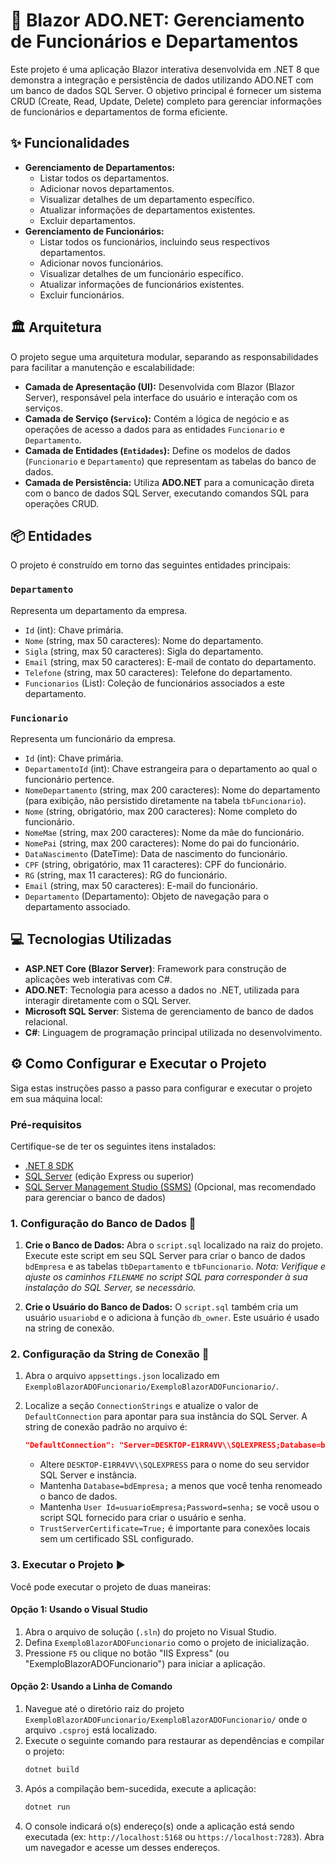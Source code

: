 # 🚀 Blazor ADO.NET: Gerenciamento de Funcionários e Departamentos

Este projeto é uma aplicação Blazor interativa desenvolvida em .NET 8 que demonstra a integração e persistência de dados utilizando ADO.NET com um banco de dados SQL Server. O objetivo principal é fornecer um sistema CRUD (Create, Read, Update, Delete) completo para gerenciar informações de funcionários e departamentos de forma eficiente.

## ✨ Funcionalidades

* **Gerenciamento de Departamentos:**
    * Listar todos os departamentos.
    * Adicionar novos departamentos.
    * Visualizar detalhes de um departamento específico.
    * Atualizar informações de departamentos existentes.
    * Excluir departamentos.
* **Gerenciamento de Funcionários:**
    * Listar todos os funcionários, incluindo seus respectivos departamentos.
    * Adicionar novos funcionários.
    * Visualizar detalhes de um funcionário específico.
    * Atualizar informações de funcionários existentes.
    * Excluir funcionários.

## 🏛️ Arquitetura

O projeto segue uma arquitetura modular, separando as responsabilidades para facilitar a manutenção e escalabilidade:

* **Camada de Apresentação (UI):** Desenvolvida com Blazor (Blazor Server), responsável pela interface do usuário e interação com os serviços.
* **Camada de Serviço (`Servico`):** Contém a lógica de negócio e as operações de acesso a dados para as entidades `Funcionario` e `Departamento`.
* **Camada de Entidades (`Entidades`):** Define os modelos de dados (`Funcionario` e `Departamento`) que representam as tabelas do banco de dados.
* **Camada de Persistência:** Utiliza **ADO.NET** para a comunicação direta com o banco de dados SQL Server, executando comandos SQL para operações CRUD.

## 📦 Entidades

O projeto é construído em torno das seguintes entidades principais:

### `Departamento`

Representa um departamento da empresa.

* `Id` (int): Chave primária.
* `Nome` (string, max 50 caracteres): Nome do departamento.
* `Sigla` (string, max 50 caracteres): Sigla do departamento.
* `Email` (string, max 50 caracteres): E-mail de contato do departamento.
* `Telefone` (string, max 50 caracteres): Telefone do departamento.
* `Funcionarios` (List<Funcionario>): Coleção de funcionários associados a este departamento.

### `Funcionario`

Representa um funcionário da empresa.

* `Id` (int): Chave primária.
* `DepartamentoId` (int): Chave estrangeira para o departamento ao qual o funcionário pertence.
* `NomeDepartamento` (string, max 200 caracteres): Nome do departamento (para exibição, não persistido diretamente na tabela `tbFuncionario`).
* `Nome` (string, obrigatório, max 200 caracteres): Nome completo do funcionário.
* `NomeMae` (string, max 200 caracteres): Nome da mãe do funcionário.
* `NomePai` (string, max 200 caracteres): Nome do pai do funcionário.
* `DataNascimento` (DateTime): Data de nascimento do funcionário.
* `CPF` (string, obrigatório, max 11 caracteres): CPF do funcionário.
* `RG` (string, max 11 caracteres): RG do funcionário.
* `Email` (string, max 50 caracteres): E-mail do funcionário.
* `Departamento` (Departamento): Objeto de navegação para o departamento associado.

## 💻 Tecnologias Utilizadas

* **ASP.NET Core (Blazor Server)**: Framework para construção de aplicações web interativas com C#.
* **ADO.NET**: Tecnologia para acesso a dados no .NET, utilizada para interagir diretamente com o SQL Server.
* **Microsoft SQL Server**: Sistema de gerenciamento de banco de dados relacional.
* **C#**: Linguagem de programação principal utilizada no desenvolvimento.

## ⚙️ Como Configurar e Executar o Projeto

Siga estas instruções passo a passo para configurar e executar o projeto em sua máquina local:

### Pré-requisitos

Certifique-se de ter os seguintes itens instalados:

* [.NET 8 SDK](https://dotnet.microsoft.com/download/dotnet/8.0)
* [SQL Server](https://www.microsoft.com/en-us/sql-server/sql-server-downloads) (edição Express ou superior)
* [SQL Server Management Studio (SSMS)](https://docs.microsoft.com/pt-br/sql/ssms/download-sql-server-management-studio-ssms) (Opcional, mas recomendado para gerenciar o banco de dados)

### 1. Configuração do Banco de Dados 💾

1.  **Crie o Banco de Dados:**
    Abra o `script.sql` localizado na raiz do projeto. Execute este script em seu SQL Server para criar o banco de dados `bdEmpresa` e as tabelas `tbDepartamento` e `tbFuncionario`.
    *Nota: Verifique e ajuste os caminhos `FILENAME` no script SQL para corresponder à sua instalação do SQL Server, se necessário.*

2.  **Crie o Usuário do Banco de Dados:**
    O `script.sql` também cria um usuário `usuariobd` e o adiciona à função `db_owner`. Este usuário é usado na string de conexão.

### 2. Configuração da String de Conexão 🔗

1.  Abra o arquivo `appsettings.json` localizado em `ExemploBlazorADOFuncionario/ExemploBlazorADOFuncionario/`.
2.  Localize a seção `ConnectionStrings` e atualize o valor de `DefaultConnection` para apontar para sua instância do SQL Server. A string de conexão padrão no arquivo é:

    ```json
    "DefaultConnection": "Server=DESKTOP-E1RR4VV\\SQLEXPRESS;Database=bdEmpresa;User Id=usuarioEmpresa;Password=senha;TrustServerCertificate=True;"
    ```

    * Altere `DESKTOP-E1RR4VV\\SQLEXPRESS` para o nome do seu servidor SQL Server e instância.
    * Mantenha `Database=bdEmpresa;` a menos que você tenha renomeado o banco de dados.
    * Mantenha `User Id=usuarioEmpresa;Password=senha;` se você usou o script SQL fornecido para criar o usuário e senha.
    * `TrustServerCertificate=True;` é importante para conexões locais sem um certificado SSL configurado.

### 3. Executar o Projeto ▶️

Você pode executar o projeto de duas maneiras:

#### Opção 1: Usando o Visual Studio

1.  Abra o arquivo de solução (`.sln`) do projeto no Visual Studio.
2.  Defina `ExemploBlazorADOFuncionario` como o projeto de inicialização.
3.  Pressione `F5` ou clique no botão "IIS Express" (ou "ExemploBlazorADOFuncionario") para iniciar a aplicação.

#### Opção 2: Usando a Linha de Comando

1.  Navegue até o diretório raiz do projeto `ExemploBlazorADOFuncionario/ExemploBlazorADOFuncionario/` onde o arquivo `.csproj` está localizado.
2.  Execute o seguinte comando para restaurar as dependências e compilar o projeto:
    ```bash
    dotnet build
    ```
3.  Após a compilação bem-sucedida, execute a aplicação:
    ```bash
    dotnet run
    ```
4.  O console indicará o(s) endereço(s) onde a aplicação está sendo executada (ex: `http://localhost:5168` ou `https://localhost:7283`). Abra um navegador e acesse um desses endereços.
